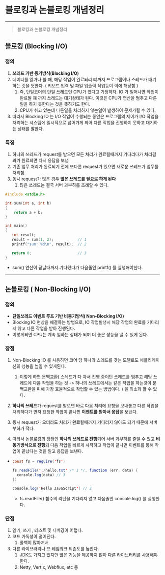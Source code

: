 # 블로킹과 논블로킹 개념정리 

---

>블로킹과 논블로킹 개념정리 

## 블로킹 (Blocking I/O)

### 정의

1. **쓰레드 기반 동기방식(Blocking I/O)**
2. 데이터를 읽거나 쓸 때, 해당 작업이 완료되리 떄까지 프로그램이나 스레드가 대기하는 것을 뜻한다. ( 키보드 입력 및 파일 입출력 작업등이 이에 해당함 )
   1. 즉, 단일코어의 단일 쓰레드인 CPU가 있다고 가정하자. IO 가 일어나면 작업이 완료될 떄 까지 쓰레드는 대기상태가 된다. 이것은 CPU가 연산을 멈추고 다른 일을 하지 못한다는 것을 뜻하기도 한다. 
   2. CPU가 쉬고 있는데 다른일을 처리하지 않는일이 발생하여 문제가될 수 있다. 
3. 따라서 Blocking IO 는 I/O 작업이 수행되는 동안은 프로그램의 제어가 I/O 작업을 처리하는 시스템에 일시적으로 넘어가게 되어 다른 작업을 진행하지 못하고 대기하는 상태를 말한다. 

### 특징

1. 하나의 쓰레드가 request를 받으면 모든 처리가 완료될때까지 기다리다가 처리결과가 완료되면 다시 응답을 보냄
2. 기존 업무 처리가 완료되기 전에 또다른 request가 있으면 새로운 쓰레드가 업무를 처리함.
3. 동시 request가 많은 경우 **많은 쓰레드를 필요로 하게 된다** 
   1. 많은 쓰레드는 결국 서버 과부하를 초례할 수 있다. 

```C
#include <stdio.h>

int sum(int a, int b)
{
    return a + b;
}

int main()
{
   int result;
   result = sum(1, 2);           // 1
   printf("sum: %d\n", result);  // 2

   return 0;                     // 3
}
```

- sum() 연산이 끝날때까지 기다렸다가 다음줄인 printf() 를 실행해야한다. 

---

## 논블로킹 ( Non-Blocking I/O)

### 정의

- **단일쓰레드 이벤트 루프 기반 비동기방식( Non-Blocking I/O)**
- Blocking IO 현상을 해결하는 방법으로, IO 작업발생시 해당 작업의 완료를 기다리지 않고 다른 작업을 받아 진행된다. 
- 이렇게되면 CPU는 계속 일하는 상태가 되며 더 좋은 성능을 낼 수 있게 된다. 

### 장점

1. Non-Blocking IO 를 사용하면 코어 당 하나의 스레드를 갖는 모델로도 애플리케이션의 성능을 높일 수 있게된다. 
   1. 이렇게 하면  문맥교환( 스레드가 다 차서 진행 중이던 쓰레드를 멈추고 해당 쓰레드에 다음 작업을 하는 것 -> 하나의 쓰레드에서는 같은 작업을 하는것이 문맥교환을 피해 가장 효율적으로 작업할 수 있는 방법이다. ) 을 최소화 할 수 있다. 
2. **하나의 쓰레드**가 request를 받으면 바로 다음 처리에 요청을 보내놓고 다른 작업을 처리하다가 먼저 요청한 작업이 끝나면 **이벤트를 받아서 응답**을 보낸다.
3. 동시 request가 오더라도 처리가 완료될때까지 기다리지 않아도 되기 때문에 서버 부하가 적다.

4. 따라서 논블로킹의 장점인 **하나의 쓰레드로 진행**되어 서버 과부하를 줄일 수 있고 **비동기방식으로 진행**되 다음 작업을 빠르게 시작하고 작업이 끝나면 이벤트를 통해 작업이 끝났다는 것을 알고 응답을 보낸다. 

- ```java
  const fs = require('fs')
  
  fs.readFile('./hello.txt' /* 1 */, function (err, data) {
    console.log(data) // 3
  })
  
  console.log('Hello JavaScript') // 2
  ```
  
  - fs.readFile() 함수의 리턴을 기다리지 않고 다음줄인 console.log() 를 실행한다. 

### 단점

1. 읽기, 쓰기 , 테스트 및 디버깅이 어렵다. 
2. 코드 가독성이 떨어진다. 
   1. 콜백이 많아져서 
3. 다른 라이브러리나 프 레임워크 의존도를 높인다. 
   1. JDK도 가지고 있지만 많은 기능을 제공하지 않아 다른 라이브러리를 사용해야한다. 
   2. Netty, Vert.x, Webflux, etc 등 